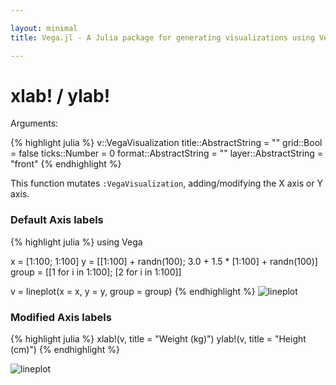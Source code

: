 ```yaml
---

layout: minimal
title: Vega.jl - A Julia package for generating visualizations using Vega

---
```


# xlab! / ylab!

Arguments:

{% highlight julia %}
v::VegaVisualization
title::AbstractString = ""
grid::Bool = false
ticks::Number = 0
format::AbstractString = ""
layer::AbstractString = "front"
{% endhighlight %}

This function mutates `:VegaVisualization`, adding/modifying the X axis or Y axis.

### Default Axis labels
{% highlight julia %}
using Vega

x = [1:100; 1:100]
y = [[1:100] + randn(100); 3.0 + 1.5 * [1:100] + randn(100)]
group = [[1 for i in 1:100]; [2 for i in 1:100]]

v = lineplot(x = x, y = y, group = group)
{% endhighlight %}
<img src ="http://johnmyleswhite.github.io/Vega.jl/images/lineplot.png" alt = "lineplot">

### Modified Axis labels

{% highlight julia %}
xlab!(v, title = "Weight (kg)")
ylab!(v, title = "Height (cm)")
{% endhighlight %}

<img src ="http://johnmyleswhite.github.io/Vega.jl/images/lineplotaxis.png" alt = "lineplot">